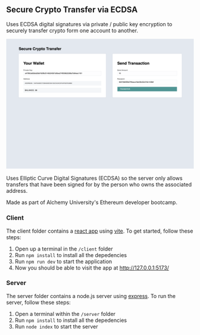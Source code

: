 ## Secure Crypto Transfer via ECDSA 

Uses ECDSA digital signatures via private / public key encryption to securely transfer crypto form one account to another.

![App Screenshot](https://github.com/Tej-Sharma/ECDSA-Secure-Crypto-Transfer/blob/main/app_screenshot.png?raw=true)

Uses Elliptic Curve Digital Signatures (ECDSA) so the server only allows transfers that have been signed for by the person who owns the associated address.

Made as part of Alchemy University's Ethereum developer bootcamp.
 
### Client

The client folder contains a [react app](https://reactjs.org/) using [vite](https://vitejs.dev/). To get started, follow these steps:

1. Open up a terminal in the `/client` folder
2. Run `npm install` to install all the depedencies
3. Run `npm run dev` to start the application 
4. Now you should be able to visit the app at http://127.0.0.1:5173/

### Server

The server folder contains a node.js server using [express](https://expressjs.com/). To run the server, follow these steps:

1. Open a terminal within the `/server` folder 
2. Run `npm install` to install all the depedencies 
3. Run `node index` to start the server 
